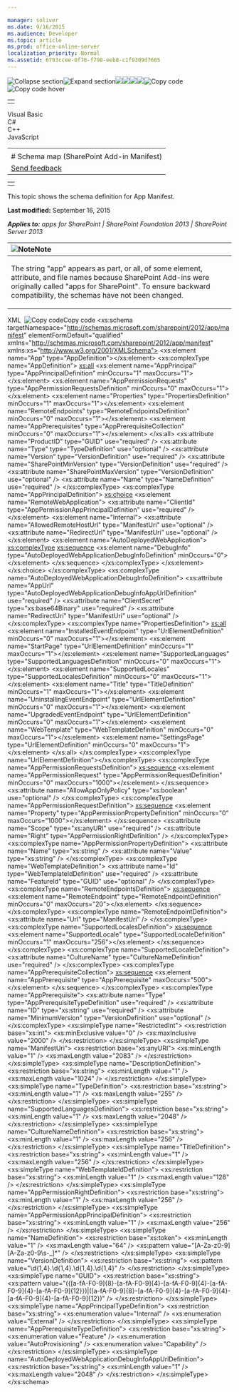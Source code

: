 ```yaml
---

manager: soliver
ms.date: 9/16/2015
ms.audience: Developer
ms.topic: article
ms.prod: office-online-server
localization_priority: Normal
ms.assetid: 6793ccee-0f76-f798-eeb8-c1f9309d7685
---
```


![Collapse
section](../icons/collapse_all.gif "Collapse section")![Expand
section](../icons/expand_all.gif "Expand section")![](../icons/collapse_all.gif)![](../icons/expand_all.gif)![](../icons/dropdown.gif)![](../icons/dropdownHover.gif)![Copy
code](../icons/copycode.gif "Copy code")![Copy code
hover](../icons/copycodeHighlight.gif "Copy code hover")
<table>
<tbody>
<tr class="odd">
<td align="left"></td>
</tr>
</tbody>
</table>

Visual Basic  
C\#  
C++  
JavaScript  

<table>
<tbody>
<tr class="odd">
<td align="left"><span id="runningHeaderText"></span></td>
</tr>
<tr class="even">
<td align="left"># Schema map (SharePoint Add-in Manifest)</td>
</tr>
<tr class="odd">
<td align="left"><span id="headfeedbackarea" class="feedbackhead"><a href="javascript:SubmitFeedback(&#39;docthis@Microsoft.com&#39;,&#39;&#39;,&#39;&#39;,&#39;&#39;,&#39;1.0.18082.1225&#39;,&#39;%0\dThank%20you%20for%20your%20feedback.%20The%20developer%20writing%20teams%20use%20your%20feedback%20to%20improve%20documentation.%20While%20we%20are%20reviewing%20your%20feedback,%20we%20may%20send%20you%20e-mail%20to%20ask%20for%20clarification%20or%20feedback%20on%20a%20solution.%20We%20do%20not%20use%20your%20e-mail%20address%20for%20any%20other%20purpose%20and%20we%20delete%20it%20after%20we%20finish%20our%20review.%0\AFor%20further%20information%20about%20the%20privacy%20policies%20of%20Microsoft,%20please%20see%20http://privacy.microsoft.com/en-us/default.aspx.%0\A%0\d&#39;,&#39;Customer%20feedback&#39;);">Send feedback</a></span></td>
</tr>
</tbody>
</table>

<table>
<colgroup>
<col width="100%" />
</colgroup>
<tbody>
<tr class="odd">
<td align="left"></td>
</tr>
</tbody>
</table>

This topic shows the schema definition for <span class="keyword">App
Manifest</span>.

**Last modified:** September 16, 2015

***Applies to:** apps for SharePoint | SharePoint Foundation 2013 |
SharePoint Server 2013*

<table>
<colgroup>
<col width="100%" />
</colgroup>
<thead>
<tr class="header">
<th align="left"><img src="../icons/alert_note.gif" title="Note" alt="Note" /><strong>Note</strong></th>
</tr>
</thead>
<tbody>
<tr class="odd">
<td align="left"><p>The string &quot;app&quot; appears as part, or all, of some element, attribute, and file names because SharePoint Add-ins were originally called &quot;apps for SharePoint&quot;. To ensure backward compatibility, the schemas have not been changed.</p></td>
</tr>
</tbody>
</table>

<span codelanguage="xmlLang"></span>
XML 
<span class="copyCode" onclick="CopyCode(this)"
onkeypress="CopyCode_CheckKey(this, event)"
onmouseover="ChangeCopyCodeIcon(this)"
onmouseout="ChangeCopyCodeIcon(this)" tabindex="0">![Copy
code](../icons/copycode.gif "Copy code")Copy code</span>
    <xs:schema targetNamespace="http://schemas.microsoft.com/sharepoint/2012/app/manifest" elementFormDefault="qualified" xmlns="http://schemas.microsoft.com/sharepoint/2012/app/manifest" xmlns:xs="http://www.w3.org/2001/XMLSchema">
        <xs:element name="App" type="AppDefinition"></xs:element>
        <xs:complexType name="AppDefinition">
            <xs:all>
                <xs:element name="AppPrincipal" type="AppPrincipalDefinition" minOccurs="1" maxOccurs="1"></xs:element>
                <xs:element name="AppPermissionRequests" type="AppPermissionRequestsDefinition" minOccurs="0" maxOccurs="1"></xs:element>
                <xs:element name="Properties" type="PropertiesDefinition" minOccurs="1" maxOccurs="1"></xs:element>
                <xs:element name="RemoteEndpoints" type="RemoteEndpointsDefinition" minOccurs="0" maxOccurs="1"></xs:element>
                <xs:element name="AppPrerequisites" type="AppPrerequisiteCollection" minOccurs="0" maxOccurs="1"></xs:element>
            </xs:all>
            <xs:attribute name="ProductID" type="GUID" use="required" />
            <xs:attribute name="Type" type="TypeDefinition" use="optional" />
            <xs:attribute name="Version" type="VersionDefinition" use="required" />
            <xs:attribute name="SharePointMinVersion" type="VersionDefinition" use="required" />
            <xs:attribute name="SharePointMaxVersion" type="VersionDefinition" use="optional" />
            <xs:attribute name="Name" type="NameDefinition" use="required" />
        </xs:complexType>
        <xs:complexType name="AppPrincipalDefinition">
            <xs:choice>
                <xs:element name="RemoteWebApplication">
                    <xs:attribute name="ClientId" type="AppPermissionAppPrincipalDefinition" use="required" />
                </xs:element>
                <xs:element name="Internal">
                    <xs:attribute name="AllowedRemoteHostUrl" type="ManifestUri" use="optional" />
                    <xs:attribute name="RedirectUrl" type="ManifestUri" use="optional" />
                </xs:element>
                <xs:element name="AutoDeployedWebApplication">
                    <xs:complexType>
                        <xs:sequence>
                            <xs:element name="DebugInfo" type="AutoDeployedWebApplicationDebugInfoDefinition" minOccurs="0"></xs:element>
                        </xs:sequence>
                    </xs:complexType>
                </xs:element>
            </xs:choice>
        </xs:complexType>
        <xs:complexType name="AutoDeployedWebApplicationDebugInfoDefinition">
            <xs:attribute name="AppUrl" type="AutoDeployedWebApplicationDebugInfoAppUrlDefinition" use="required" />
            <xs:attribute name="ClientSecret" type="xs:base64Binary" use="required" />
            <xs:attribute name="RedirectUri" type="ManifestUri" use="optional" />
        </xs:complexType>
        <xs:complexType name="PropertiesDefinition">
            <xs:all>
                <xs:element name="InstalledEventEndpoint" type="UrlElementDefinition" minOccurs="0" maxOccurs="1"></xs:element>
                <xs:element name="StartPage" type="UrlElementDefinition" minOccurs="1" maxOccurs="1"></xs:element>
                <xs:element name="SupportedLanguages" type="SupportedLanguagesDefinition" minOccurs="0" maxOccurs="1"></xs:element>
                <xs:element name="SupportedLocales" type="SupportedLocalesDefinition" minOccurs="0" maxOccurs="1"></xs:element>
                <xs:element name="Title" type="TitleDefinition" minOccurs="1" maxOccurs="1"></xs:element>
                <xs:element name="UninstallingEventEndpoint" type="UrlElementDefinition" minOccurs="0" maxOccurs="1"></xs:element>
                <xs:element name="UpgradedEventEndpoint" type="UrlElementDefinition" minOccurs="0" maxOccurs="1"></xs:element>
                <xs:element name="WebTemplate" type="WebTemplateDefinition" minOccurs="0" maxOccurs="1"></xs:element>
                <xs:element name="SettingsPage" type="UrlElementDefinition" minOccurs="0" maxOccurs="1"></xs:element>
            </xs:all>
        </xs:complexType>
        <xs:complexType name="UrlElementDefinition"></xs:complexType>
        <xs:complexType name="AppPermissionRequestsDefinition">
            <xs:sequence>
                <xs:element name="AppPermissionRequest" type="AppPermissionRequestDefinition" minOccurs="0" maxOccurs="1000"></xs:element>
            </xs:sequence>
            <xs:attribute name="AllowAppOnlyPolicy" type="xs:boolean" use="optional" />
        </xs:complexType>
        <xs:complexType name="AppPermissionRequestDefinition">
            <xs:sequence>
                <xs:element name="Property" type="AppPermissionPropertyDefinition" minOccurs="0" maxOccurs="1000"></xs:element>
            </xs:sequence>
            <xs:attribute name="Scope" type="xs:anyURI" use="required" />
            <xs:attribute name="Right" type="AppPermissionRightDefinition" />
        </xs:complexType>
        <xs:complexType name="AppPermissionPropertyDefinition">
            <xs:attribute name="Name" type="xs:string" />
            <xs:attribute name="Value" type="xs:string" />
        </xs:complexType>
        <xs:complexType name="WebTemplateDefinition">
            <xs:attribute name="Id" type="WebTemplateIdDefinition" use="required" />
            <xs:attribute name="FeatureId" type="GUID" use="optional" />
        </xs:complexType>
        <xs:complexType name="RemoteEndpointsDefinition">
            <xs:sequence>
                <xs:element name="RemoteEndpoint" type="RemoteEndpointDefinition" minOccurs="0" maxOccurs="20"></xs:element>
            </xs:sequence>
        </xs:complexType>
        <xs:complexType name="RemoteEndpointDefinition">
            <xs:attribute name="Url" type="ManifestUri" />
        </xs:complexType>
        <xs:complexType name="SupportedLocalesDefinition">
            <xs:sequence>
                <xs:element name="SupportedLocale" type="SupportedLocaleDefinition" minOccurs="1" maxOccurs="256"></xs:element>
            </xs:sequence>
        </xs:complexType>
        <xs:complexType name="SupportedLocaleDefinition">
            <xs:attribute name="CultureName" type="CultureNameDefinition" use="required" />
        </xs:complexType>
        <xs:complexType name="AppPrerequisiteCollection">
            <xs:sequence>
                <xs:element name="AppPrerequisite" type="AppPrerequisite" maxOccurs="500"></xs:element>
            </xs:sequence>
        </xs:complexType>
        <xs:complexType name="AppPrerequisite">
            <xs:attribute name="Type" type="AppPrerequisiteTypeDefinition" use="required" />
            <xs:attribute name="ID" type="xs:string" use="required" />
            <xs:attribute name="MinimumVersion" type="VersionDefinition" use="optional" />
        </xs:complexType>
        <xs:simpleType name="RestrictedInt">
            <xs:restriction base="xs:int">
                <xs:minExclusive value="0" />
                <xs:maxInclusive value="2000" />
            </xs:restriction>
        </xs:simpleType>
        <xs:simpleType name="ManifestUri">
            <xs:restriction base="xs:anyURI">
                <xs:minLength value="1" />
                <xs:maxLength value="2083" />
            </xs:restriction>
        </xs:simpleType>
        <xs:simpleType name="DescriptionDefinition">
            <xs:restriction base="xs:string">
                <xs:minLength value="1" />
                <xs:maxLength value="1024" />
            </xs:restriction>
        </xs:simpleType>
        <xs:simpleType name="TypeDefinition">
            <xs:restriction base="xs:string">
                <xs:minLength value="1" />
                <xs:maxLength value="255" />
            </xs:restriction>
        </xs:simpleType>
        <xs:simpleType name="SupportedLanguagesDefinition">
            <xs:restriction base="xs:string">
                <xs:minLength value="1" />
                <xs:maxLength value="2048" />
            </xs:restriction>
        </xs:simpleType>
        <xs:simpleType name="CultureNameDefinition">
            <xs:restriction base="xs:string">
                <xs:minLength value="1" />
                <xs:maxLength value="256" />
            </xs:restriction>
        </xs:simpleType>
        <xs:simpleType name="TitleDefinition">
            <xs:restriction base="xs:string">
                <xs:minLength value="1" />
                <xs:maxLength value="256" />
            </xs:restriction>
        </xs:simpleType>
        <xs:simpleType name="WebTemplateIdDefinition">
            <xs:restriction base="xs:string">
                <xs:minLength value="1" />
                <xs:maxLength value="128" />
            </xs:restriction>
        </xs:simpleType>
        <xs:simpleType name="AppPermissionRightDefinition">
            <xs:restriction base="xs:string">
                <xs:minLength value="1" />
                <xs:maxLength value="256" />
            </xs:restriction>
        </xs:simpleType>
        <xs:simpleType name="AppPermissionAppPrincipalDefinition">
            <xs:restriction base="xs:string">
                <xs:minLength value="1" />
                <xs:maxLength value="256" />
            </xs:restriction>
        </xs:simpleType>
        <xs:simpleType name="NameDefinition">
            <xs:restriction base="xs:token">
                <xs:minLength value="1" />
                <xs:maxLength value="64" />
                <xs:pattern value="[A-Za-z0-9][A-Za-z0-9\s-_]*" />
            </xs:restriction>
        </xs:simpleType>
        <xs:simpleType name="VersionDefinition">
            <xs:restriction base="xs:string">
                <xs:pattern value="\d{1,4}\.\d{1,4}\.\d{1,4}\.\d{1,4}" />
            </xs:restriction>
        </xs:simpleType>
        <xs:simpleType name="GUID">
            <xs:restriction base="xs:string">
                <xs:pattern value="(\{[a-fA-F0-9]{8}-[a-fA-F0-9]{4}-[a-fA-F0-9]{4}-[a-fA-F0-9]{4}-[a-fA-F0-9]{12}\})|([a-fA-F0-9]{8}-[a-fA-F0-9]{4}-[a-fA-F0-9]{4}-[a-fA-F0-9]{4}-[a-fA-F0-9]{12})" />
            </xs:restriction>
        </xs:simpleType>
        <xs:simpleType name="AppPrincipalTypeDefinition">
            <xs:restriction base="xs:string">
                <xs:enumeration value="Internal" />
                <xs:enumeration value="External" />
            </xs:restriction>
        </xs:simpleType>
        <xs:simpleType name="AppPrerequisiteTypeDefinition">
            <xs:restriction base="xs:string">
                <xs:enumeration value="Feature" />
                <xs:enumeration value="AutoProvisioning" />
                <xs:enumeration value="Capability" />
            </xs:restriction>
        </xs:simpleType>
        <xs:simpleType name="AutoDeployedWebApplicationDebugInfoAppUrlDefinition">
            <xs:restriction base="xs:string">
                <xs:minLength value="1" />
                <xs:maxLength value="2048" />
            </xs:restriction>
        </xs:simpleType>
    </xs:schema>








